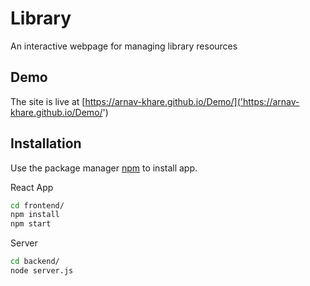 # Library

An interactive webpage for managing library resources

## Demo

The site is live at [https://arnav-khare.github.io/Demo/]('https://arnav-khare.github.io/Demo/')

## Installation

Use the package manager [npm](https://www.npmjs.com/) to install app.

React App
```bash
cd frontend/
npm install
npm start
```
Server 
```bash
cd backend/
node server.js
```

